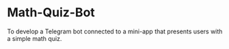 # Math-Quiz-Bot
To develop a Telegram bot connected to a mini-app that presents users with a simple math quiz.
